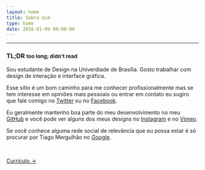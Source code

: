 ```yaml
---
layout: home
title: Sobre mim
type: home
date: 2016-01-09 00:00:00
---
```


---

### TL;DR <small class="hover-only">too long; didn't read</small>

Sou estudante de Design na Univerdiade de Brasília.
Gosto trabalhar com design de interação e interface gráfica.

Esse sítio é um bom caminho para me conhecer profissionalmente mas se tem interesse em opiniões mais pessoais ou entrar em contato eu sugiro que fale comigo no [Twitter](http://twitter.com/tmergulhao) ou no [Facebook](http://facebook.com/tmergulhao).

Eu geralmente mantenho boa parte do meu desenvolvimento no meu [GitHub](http://github.com/tmergulhao) e você pode ver alguns dos meus designs no [Instagram](http://instagram.com/tmergulhao) e no [Vimeo](http://vimeo.com/tmergulhao).

Se você conhece alguma rede social de relevância que eu possa estar é só procurar por Tiago Mergulhão no [Google](https://www.google.com.br/?gfe_rd=cr&ei=w5-TVqjuMMvK8ge6uq7YCg&gws_rd=ssl#q=Tiago+Mergulhão+tmergulhao).

<br>

[Currículo →](/cv.html)
